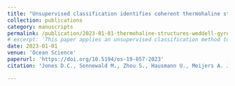 ```yaml
---
title: "Unsupervised classification identifies coherent thermohaline structures in the Weddell Gyre region"
collection: publications
category: manuscripts
permalink: /publication/2023-01-01-thermohaline-structures-weddell-gyre
# excerpt: 'This paper applies an unsupervised classification method to the Weddell Gyre profile dataset to identify four coherent thermohaline domains. The approach reveals both expected and previously underappreciated structures, such as the inflow of Circumpolar Deep Water (CDW) and the Weddell–Scotia Confluence waters.'
date: 2023-01-01
venue: 'Ocean Science'
paperurl: 'https://doi.org/10.5194/os-19-857-2023'
citation: 'Jones D.C., Sonnewald M., Zhou S., Hausmann U., Meijers A. J. S., Rosso I., Boehme L., Meredith M. P., and Naveira Garabato A. C. (2023). "Unsupervised classification identifies coherent thermohaline structures in the Weddell Gyre region." <i>Ocean Science</i>, 19:857-885. <a href="https://doi.org/10.5194/os-19-857-2023">https://doi.org/10.5194/os-19-857-2023</a>'

---
```

